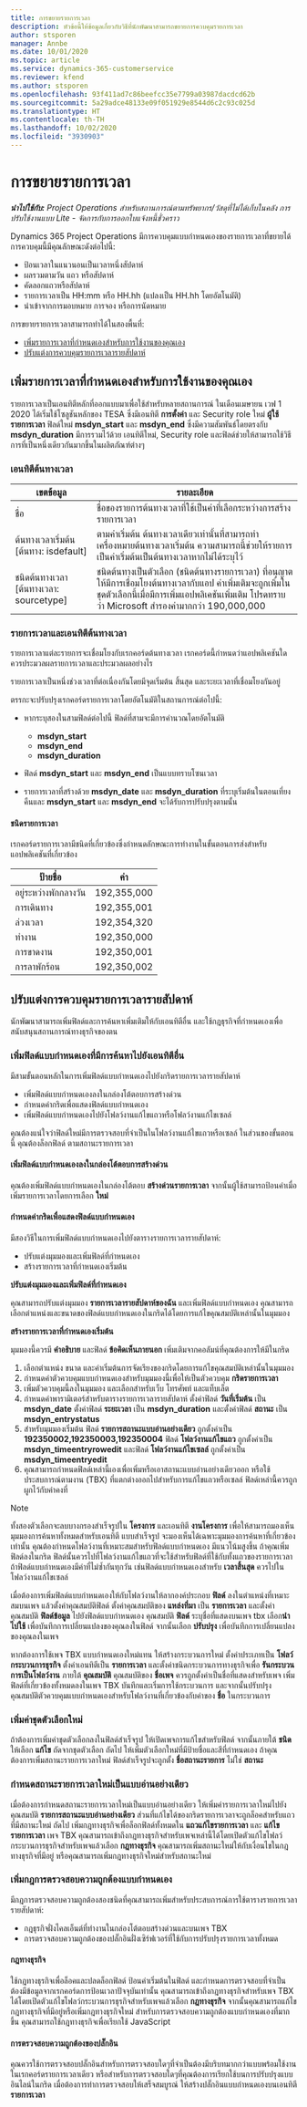 ```yaml
---
title: การขยายรายการเวลา
description: หัวข้อนี้ให้ข้อมูลเกี่ยวกับวิธีที่นักพัฒนาสามารถขยายการควบคุมรายการเวลา
author: stsporen
manager: Annbe
ms.date: 10/01/2020
ms.topic: article
ms.service: dynamics-365-customerservice
ms.reviewer: kfend
ms.author: stsporen
ms.openlocfilehash: 93f411ad7c86beefcc35e7799a03987dacdcd62b
ms.sourcegitcommit: 5a29adce48133e09f051929e8544d6c2c93c025d
ms.translationtype: HT
ms.contentlocale: th-TH
ms.lasthandoff: 10/02/2020
ms.locfileid: "3930903"
---
```

# <a name="extending-time-entries"></a>การขยายรายการเวลา

_**นำไปใช้กับ:** Project Operations สำหรับสถานการณ์ตามทรัพยากร/วัสดุที่ไม่ได้เก็บในคลัง การปรับใช้งานแบบ Lite - จัดการกับการออกใบแจ้งหนี้ชั่วคราว_

Dynamics 365 Project Operations มีการควบคุมแบบกำหนดเองของรายการเวลาที่ขยายได้ การควบคุมนี้มีคุณลักษณะดังต่อไปนี้:

- ป้อนเวลาในแนวนอนเป็นเวลาหนึ่งสัปดาห์
- ผลรวมตามวัน แถว หรือสัปดาห์
- คัดลอกแถวหรือสัปดาห์
- รายการเวลาเป็น HH:mm หรือ HH.hh (แปลงเป็น HH.hh โดยอัตโนมัติ)
- นำเข้าจากการมอบหมาย การจอง หรือการนัดหมาย

การขยายรายการเวลาสามารถทำได้ในสองพื้นที่:
- [เพิ่มรายการเวลาที่กำหนดเองสำหรับการใช้งานของคุณเอง](#add)
- [ปรับแต่งการควบคุมรายการเวลารายสัปดาห์](#customize)

## <a name="add-custom-time-entries-for-your-own-use"></a><a name="add"></a>เพิ่มรายการเวลาที่กำหนดเองสำหรับการใช้งานของคุณเอง

รายการเวลาเป็นเอนทิตีหลักที่ออกแบบมาเพื่อใช้สำหรับหลายสถานการณ์ ในเดือนเมษายน เวฟ 1 2020 ได้เริ่มใช้โซลูชันหลักของ TESA ซึ่งมีเอนทิตี **การตั้งค่า** และ Security role ใหม่ **ผู้ใช้รายการเวลา** ฟิลด์ใหม่ **msdyn_start** และ **msdyn_end** ซึ่งมีความสัมพันธ์โดยตรงกับ **msdyn_duration** มีการรวมไว้ด้วย เอนทิตีใหม่, Security role และฟิลด์ช่วยให้สามารถใช้วิธีการที่เป็นหนึ่งเดียวกันมากขึ้นในผลิตภัณฑ์ต่างๆ


### <a name="time-source-entity"></a>เอนทิตีต้นทางเวลา
| เขตข้อมูล | รายละเอียด | 
|-------|------------|
| ชื่อ  | ชื่อของรายการต้นทางเวลาที่ใช้เป็นค่าที่เลือกระหว่างการสร้างรายการเวลา |
| ต้นทางเวลาเริ่มต้น [ต้นทาง: isdefault] | ตามค่าเริ่มต้น ต้นทางเวลาเดียวเท่านั้นที่สามารถทำเครื่องหมายต้นทางเวลาเริ่มต้น ความสามารถนี้ช่วยให้รายการเป็นค่าเริ่มต้นเป็นต้นทางเวลาหากไม่ได้ระบุไว้ |
|ชนิดต้นทางเวลา [ต้นทางเวลา: sourcetype] | ชนิดต้นทางเป็นตัวเลือก (ชนิดต้นทางรายการเวลา) ที่อนุญาตให้มีการเชื่อมโยงต้นทางเวลากับแอป ค่าเพิ่มเติมจะถูกเพิ่มในชุดตัวเลือกนี้เมื่อมีการเพิ่มแอปพลิเคชันเพิ่มเติม โปรดทราบว่า Microsoft สำรองค่ามากกว่า 190,000,000|


### <a name="time-entries-and-the-time-source-entity"></a>รายการเวลาและเอนทิตีต้นทางเวลา
รายการเวลาแต่ละรายการจะเชื่อมโยงกับเรกคอร์ดต้นทางเวลา เรกคอร์ดนี้กำหนดว่าแอปพลิเคชันใดควรประมวลผลรายการเวลาและประมวลผลอย่างไร

รายการเวลาเป็นหนึ่งช่วงเวลาที่ต่อเนื่องกันโดยมีจุดเริ่มต้น สิ้นสุด และระยะเวลาที่เชื่อมโยงกันอยู่

ตรรกะจะปรับปรุงเรกคอร์ดรายการเวลาโดยอัตโนมัติในสถานการณ์ต่อไปนี้:

- หากระบุสองในสามฟิลด์ต่อไปนี้ ฟิลด์ที่สามจะมีการคำนวณโดยอัตโนมัติ 

    - **msdyn_start**
    - **msdyn_end**
    - **msdyn_duration**

- ฟิลด์ **msdyn_start** และ **msdyn_end** เป็นแบบทราบโซนเวลา
- รายการเวลาที่สร้างด้วย **msdyn_date** และ **msdyn_duration** ที่ระบุเริ่มต้นในตอนเที่ยงคืนและ **msdyn_start** และ **msdyn_end** จะได้รับการปรับปรุงตามนั้น

#### <a name="time-entry-types"></a>ชนิดรายการเวลา

เรกคอร์ดรายการเวลามีชนิดที่เกี่ยวข้องซึ่งกำหนดลักษณะการทำงานในขั้นตอนการส่งสำหรับแอปพลิเคชันที่เกี่ยวข้อง

|ป้ายชื่อ | ค่า|
|-----|-----|
|อยู่ระหว่างพักกลางวัน   |192,355,000|
|การเดินทาง | 192,355,001|
|ล่วงเวลา   | 192,354,320|
|ทำงาน   | 192,350,000|
|การขาดงาน    | 192,350,001|
|การลาพักร้อน   | 192,350,002|



## <a name="customize-the-weekly-time-entry-control"></a><a name="customize"></a>ปรับแต่งการควบคุมรายการเวลารายสัปดาห์
นักพัฒนาสามารถเพิ่มฟิลด์และการค้นหาเพิ่มเติมให้กับเอนทิตีอื่น และใช้กฎธุรกิจที่กำหนดเองเพื่อสนับสนุนสถานการณ์ทางธุรกิจของตน

### <a name="add-custom-fields-with-lookups-to-other-entities"></a>เพิ่มฟิลด์แบบกำหนดเองที่มีการค้นหาไปยังเอนทิตีอื่น
มีสามขั้นตอนหลักในการเพิ่มฟิลด์แบบกำหนดเองไปยังกริดรายการเวลารายสัปดาห์

- เพิ่มฟิลด์แบบกำหนดเองลงในกล่องโต้ตอบการสร้างด่วน
- กำหนดค่ากริดเพื่อแสดงฟิลด์แบบกำหนดเอง
- เพิ่มฟิลด์แบบกำหนดเองไปยังโฟลว์งานแก้ไขแถวหรือโฟลว์งานแก้ไขเซลล์

คุณต้องแน่ใจว่าฟิลด์ใหม่มีการตรวจสอบที่จำเป็นในโฟลว์งานแก้ไขแถวหรือเซลล์ ในส่วนของขั้นตอนนี้ คุณต้องล็อกฟิลด์ ตามสถานะรายการเวลา

#### <a name="add-the-custom-field-to-the-quick-create-dialog-box"></a>เพิ่มฟิลด์แบบกำหนดเองลงในกล่องโต้ตอบการสร้างด่วน
คุณต้องเพิ่มฟิลด์แบบกำหนดเองในกล่องโต้ตอบ **สร้างด่วนรายการเวลา** จากนั้นผู้ใช้สามารถป้อนค่าเมื่อเพิ่มรายการเวลาโดยการเลือก **ใหม่**

#### <a name="configure-the-grid-to-show-the-custom-field"></a>กำหนดค่ากริดเพื่อแสดงฟิลด์แบบกำหนดเอง
มีสองวิธีในการเพิ่มฟิลด์แบบกำหนดเองไปยังตารางรายการเวลารายสัปดาห์:

  - ปรับแต่งมุมมองและเพิ่มฟิลด์ที่กำหนดเอง
  - สร้างรายการเวลาที่กำหนดเองเริ่มต้น 


**ปรับแต่งมุมมองและเพิ่มฟิลด์ที่กำหนดเอง**

คุณสามารถปรับแต่งมุมมอง **รายการเวลารายสัปดาห์ของฉัน** และเพิ่มฟิลด์แบบกำหนดเอง คุณสามารถเลือกตำแหน่งและขนาดของฟิลด์แบบกำหนดเองในกริดได้โดยการแก้ไขคุณสมบัติเหล่านั้นในมุมมอง

**สร้างรายการเวลาที่กำหนดเองเริ่มต้น** 

มุมมองนี้ควรมี **คำอธิบาย** และฟิลด์ **ข้อคิดเห็นภายนอก** เพิ่มเติมจากคอลัมน์ที่คุณต้องการให้มีในกริด 

1. เลือกตำแหน่ง ขนาด และค่าเริ่มต้นการจัดเรียงของกริดโดยการแก้ไขคุณสมบัติเหล่านั้นในมุมมอง 
2. กำหนดค่าตัวควบคุมแบบกำหนดเองสำหรับมุมมองนี้เพื่อให้เป็นตัวควบคุม **กริดรายการเวลา** 
3. เพิ่มตัวควบคุมนี้ลงในมุมมอง และเลือกสำหรับเว็บ โทรศัพท์ และแท็บเล็ต 
4. กำหนดค่าพารามิเตอร์สำหรับตารางรายการเวลารายสัปดาห์ ตั้งค่าฟิลด์ **วันที่เริ่มต้น** เป็น **msdyn_date** ตั้งค่าฟิลด์ **ระยะเวลา** เป็น **msdyn_duration** และตั้งค่าฟิลด์ **สถานะ** เป็น **msdyn_entrystatus** 
5. สำหรับมุมมองเริ่มต้น ฟิลด์ **รายการสถานะแบบอ่านอย่างเดียว** ถูกตั้งค่าเป็น **192350002,192350003,192350004** ฟิลด์ **โฟลว์งานแก้ไขแถว** ถูกตั้งค่าเป็น **msdyn_timeentryrowedit** และฟิลด์ **โฟลว์งานแก้ไขเซลล์** ถูกตั้งค่าเป็น **msdyn_timeentryedit** 
6. คุณสามารถกำหนดฟิลด์เหล่านี้เองเพื่อเพิ่มหรือเอาสถานะแบบอ่านอย่างเดียวออก หรือใช้ประสบการณ์ตามงาน (TBX) ที่แตกต่างออกไปสำหรับการแก้ไขแถวหรือเซลล์ ฟิลด์เหล่านี้ควรถูกผูกไว้กับค่าคงที่


> [!NOTE] 
> ทั้งสองตัวเลือกจะลบบางกรองสำเร็จรูปใน **โครงการ** และเอนทิตี **งานโครงการ** เพื่อให้สามารถมองเห็นมุมมองการค้นหาทั้งหมดสำหรับเอนทิตี แบบสำเร็จรูป จะมองเห็นได้เฉพาะมุมมองการค้นหาที่เกี่ยวข้องเท่านั้น
คุณต้องกำหนดโฟลว์งานที่เหมาะสมสำหรับฟิลด์แบบกำหนดเอง มีแนวโน้มสูงขึ้น ถ้าคุณเพิ่มฟิลด์ลงในกริด ฟิลด์นั้นควรไปที่โฟลว์งานแก้ไขแถวที่จะใช้สำหรับฟิลด์ที่ใช้กับทั้งแถวของรายการเวลา ถ้าฟิลด์แบบกำหนดเองมีค่าที่ไม่ซ้ำกันทุกวัน เช่นฟิลด์แบบกำหนดเองสำหรับ **เวลาสิ้นสุด** ควรไปในโฟลว์งานแก้ไขเซลล์

เมื่อต้องการเพิ่มฟิลด์แบบกำหนดเองให้กับโฟลว์งานให้ลากองค์ประกอบ **ฟิลด์** ลงในตำแหน่งที่เหมาะสมบนเพจ แล้วตั้งค่าคุณสมบัติฟิลด์ ตั้งค่าคุณสมบัติของ **แหล่งที่มา** เป็น **รายการเวลา** และตั้งค่าคุณสมบัติ **ฟิลด์ข้อมูล** ไปยังฟิลด์แบบกำหนดเอง คุณสมบัติ **ฟิลด์** ระบุชื่อที่แสดงบนเพจ tbx เลือก**นำไปใช้** เพื่อบันทึกการเปลี่ยนแปลงของคุณลงในฟิลด์ จากนั้นเลือก **ปรับปรุง** เพื่อบันทึกการเปลี่ยนแปลงของคุณลงในเพจ

หากต้องการใช้เพจ TBX แบบกำหนดเองใหม่แทน ให้สร้างกระบวนการใหม่ ตั้งค่าประเภทเป็น **โฟลว์กระบวนการธุรกิจ** ตั้งค่าเอนทิตีเป็น **รายการเวลา** และตั้งค่าชนิดกระบวนการทางธุรกิจเพื่อ **รันกระบวนการเป็นโฟลว์งาน** ภายใต้ **คุณสมบัติ** คุณสมบัติของ **ชื่อเพจ** ควรถูกตั้งค่าเป็นชื่อที่แสดงสำหรับเพจ เพิ่มฟิลด์ที่เกี่ยวข้องทั้งหมดลงในเพจ TBX บันทึกและเริ่มการใช้กระบวนการ และจากนั้นปรับปรุงคุณสมบัติตัวควบคุมแบบกำหนดเองสำหรับโฟลว์งานที่เกี่ยวข้องกับค่าของ **ชื่อ** ในกระบวนการ

### <a name="add-new-option-set-values"></a>เพิ่มค่าชุดตัวเลือกใหม่
ถ้าต้องการเพิ่มค่าชุดตัวเลือกลงในฟิลด์สำเร็จรูป ให้เปิดเพจการแก้ไขสำหรับฟิลด์ จากนั้นภายใต้ **ชนิด** ให้เลือก **แก้ไข** ถัดจากชุดตัวเลือก ถัดไป ให้เพิ่มตัวเลือกใหม่ที่มีป้ายชื่อและสีที่กำหนดเอง ถ้าคุณต้องการเพิ่มสถานะรายการเวลาใหม่ ฟิลด์สำเร็จรูปจะถูกตั้ง **ชื่อสถานะรายการ** ไม่ใช่ **สถานะ**

### <a name="designate-a-new-time-entry-status-as-read-only"></a>กำหนดสถานะรายการเวลาใหม่เป็นแบบอ่านอย่างเดียว
เมื่อต้องการกำหนดสถานะรายการเวลาใหม่เป็นแบบอ่านอย่างเดียว ให้เพิ่มค่ารายการเวลาใหม่ไปยังคุณสมบัติ **รายการสถานะแบบอ่านอย่างเดียว** ส่วนที่แก้ไขได้ของกริดรายการเวลาจะถูกล็อคสำหรับแถวที่มีสถานะใหม่
ถัดไป เพิ่มกฎทางธุรกิจเพื่อล็อกฟิลด์ทั้งหมดใน **แถวแก้ไขรายการเวลา** และ **แก้ไขรายการเวลา** เพจ TBX คุณสามารถเข้าถึงกฎทางธุรกิจสำหรับเพจเหล่านี้ได้โดยเปิดตัวแก้ไขโฟลว์กระบวนการธุรกิจสำหรับเพจแล้วเลือก **กฎทางธุรกิจ** คุณสามารถเพิ่มสถานะใหม่ให้กับเงื่อนไขในกฎทางธุรกิจที่มีอยู่ หรือคุณสามารถเพิ่มกฎทางธุรกิจใหม่สำหรับสถานะใหม่

### <a name="add-custom-validation-rules"></a>เพิ่มกฎการตรวจสอบความถูกต้องแบบกำหนดเอง
มีกฎการตรวจสอบความถูกต้องสองชนิดที่คุณสามารถเพิ่มสำหรับประสบการณ์การใช้ตารางรายการเวลารายสัปดาห์:

- กฎธุรกิจฝั่งไคลเอ็นต์ที่ทำงานในกล่องโต้ตอบสร้างด่วนและบนเพจ TBX
- การตรวจสอบความถูกต้องของปลั๊กอินฝั่งเซิร์ฟเวอร์ที่ใช้กับการปรับปรุงรายการเวลาทั้งหมด

#### <a name="business-rules"></a>กฎทางธุรกิจ
ใช้กฎทางธุรกิจเพื่อล็อคและปลดล็อกฟิลด์ ป้อนค่าเริ่มต้นในฟิลด์ และกำหนดการตรวจสอบที่จำเป็นต้องมีข้อมูลจากเรกคอร์ดการป้อนเวลาปัจจุบันเท่านั้น คุณสามารถเข้าถึงกฎทางธุรกิจสำหรับเพจ TBX ได้โดยเปิดตัวแก้ไขโฟลว์กระบวนการธุรกิจสำหรับเพจแล้วเลือก **กฎทางธุรกิจ** จากนั้นคุณสามารถแก้ไขกฎทางธุรกิจที่มีอยู่หรือเพิ่มกฎทางธุรกิจใหม่ สำหรับการตรวจสอบความถูกต้องแบบกำหนดเองที่มากขึ้น คุณสามารถใช้กฎทางธุรกิจเพื่อเรียกใช้ JavaScript

#### <a name="plug-in-validations"></a>การตรวจสอบความถูกต้องของปลั๊กอิน
คุณควรใช้การตรวจสอบปลั๊กอินสำหรับการตรวจสอบใดๆที่จำเป็นต้องมีบริบทมากกว่าแบบพร้อมใช้งานในเรกคอร์ดรายการเวลาเดียว หรือสำหรับการตรวจสอบใดๆที่คุณต้องการเรียกใช้บนการปรับปรุงแบบอินไลน์ในกริด เมื่อต้องการทำการตรวจสอบให้เสร็จสมบูรณ์ ให้สร้างปลั๊กอินแบบกำหนดเองบนเอนทิตี **รายการเวลา**
